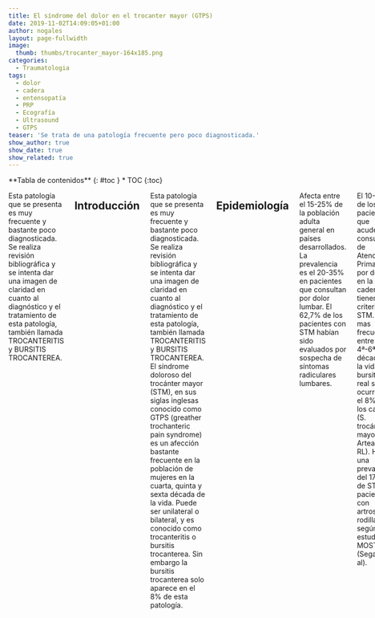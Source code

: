```yaml
---
title: El síndrome del dolor en el trocanter mayor (GTPS)
date: 2019-11-02T14:09:05+01:00
author: nogales
layout: page-fullwidth
image: 
  thumb: thumbs/trocanter_mayor-164x185.png
categories:
  - Traumatologia
tags:
  - dolor
  - cadera
  - entensopatía
  - PRP
  - Ecografía
  - Ultrasound
  - GTPS
teaser: 'Se trata de una patología frecuente pero poco diagnosticada.'
show_author: true
show_date: true
show_related: true
---
```

<div class="row">
<div class="medium-4 medium-push-8 columns" markdown="1">
<div class="panel radius" markdown="1">
**Tabla de contenidos**
{: #toc }
*  TOC
{:toc}
</div>
</div><!-- /.medium-4.columns -->

<div class="medium-8 medium-pull-4 columns" markdown="1">

Esta patología que se presenta es muy frecuente y bastante poco diagnosticada. Se realiza revisión bibliográfica y se intenta dar una imagen de claridad en cuanto al diagnóstico y el tratamiento de esta patología, también llamada TROCANTERITIS y BURSITIS TROCANTEREA.

## Introducción
Esta patología que se presenta es muy frecuente y bastante poco diagnosticada. Se realiza revisión bibliográfica y se intenta dar una imagen de claridad en cuanto al diagnóstico y el tratamiento de esta patología, también llamada TROCANTERITIS y BURSITIS TROCANTEREA.
El síndrome doloroso del trocánter mayor (STM), en sus siglas inglesas conocido como GTPS (greather trochanteric pain syndrome) es un afección bastante
frecuente en la población de mujeres en la cuarta, quinta y sexta década de la vida. Puede ser unilateral o bilateral, y es conocido como trocanteritis o bursitis
trocanterea. Sin embargo la bursitis trocanterea solo aparece en el 8% de esta patología.

## Epidemiología
Afecta entre el 15-25% de la población adulta general en países desarrollados. La prevalencia es el 20-35% en pacientes que consultan por dolor lumbar. El 62,7% de los pacientes con STM habían sido evaluados por sospecha de síntomas radiculares lumbares.

El 10-20% de los pacientes que acuden a consultas de Atención Primaria por dolor en la cadera tienen criterios de STM. Es mas frecuente entre la 4ª-6ª década de la vida. La bursitis real solo ocurre en el 8% de los casos (S. trocánter mayor Arteaga RL). Hay una prevalencia del 17,6% de STM en pacientes con artrosis de rodilla según estudio MOST (Segal et al).

## Etiología
**La causa** de este síndrome radica en varias etiologías, desde la causa por tejido sinovial, como las bursitis (en esta zona existen varias bursas que disminuyen la fricción entre las estructuras tendinosas y óseas), la causa músculo-tendinosa como son los músculos abductores de la cadera (glúteo medio, glúteo menor y glúteo mayor), la causa articular de la articulación próxima de la cadera que puede provocar dolor irradiado a dicha zona, a la causa neurológica por patología localizada en en raquis lumbar con radiculopatías L4, L5 o patología neurológica localizada en la fosa glútea profunda con compresión del nervio ciático mayor al paso por esa zona.

La asociación del STM y dolor lumbar crónico es frecuente hasta el punto de que el 25% de los pacientes con dolor lumbar crónico presentaban síntomas y signos de STM en grado variable.

En las roturas de la musculatura abductora existe la Clasificación de Milwaukee basada en los hallazgos de las imágenes de la RMN y los hallazgos quirúrgicos. Es un sistema de cuatro niveles basado en las horas del reloj, así en la cadera derecha el glúteo medio se inserta en la posición entre las 11 y las 3 horas, y en la
cadera izquierda se inserta entre las 9 y la 1. La rotura típica comienza en las fibras centrales del glúteo medio (la 1 en la cadera derecha y las 11
en la izquierda) y se extiende inferior y posteriormente con el grado de incremento de la progresión de la rotura. Cada grado de rotura es igual a una hora del reloj. Un grado 1 incluye una hora, grado 2 dos horas, grado 3 tres horas y grado 4 está cerca del desprendimiento de los tendones abductores del trocánter mayor.

## Diagnóstico
### Anamnesis
En la evaluación clínica del STM se evidencia dolor en el trocánter mayor irradiado a la cara lateral del muslo hasta la rodilla. A veces refieren parestesias y entumecimiento en el muslo. La intensidad del dolor es variable. Los pacientes refieren que el dolor aumenta con la marcha y en decúbito lateral sobre la cadera afecta, que tienen que cambiar de posición para conciliar el sueño. 

Esta sintomatología puede llevar años de evolución y a veces han sido intervenido de su columna lumbar sin éxito para este dolor.

### Exploración clínica
La exploración física es importante, para determinar la causa del problema. No han sido descritas maniobras especificas del STM, sin embargo hay unos datos que pueden ayudar al diagnostico clínico: el patrón de marcha y el trofismo muscular del miembro afecto, la palpación dolorosa del trocánter mayor en su parte posterior (tendón glúteo medio) y en su parte anterior (tendón glúteo menor), el estiramiento del glúteo medio es también doloroso. La valoración de la movilidad de la cadera es preceptivo. 

- El test de abducción en RI y en RE del miembro inferior afecto en decúbito lateral puede dar luz a la afectación del tendón del glúteo medio en el caso de la RI (rotación interna) y del tendón del glúteo menor en el caso de la RE (rotación externa), si bien tiene un defecto que es que tiene un componente de función del tensor de la fascia lata.

-El test modificado de la rotación interna resistida (TMRIR) de Walker-Santiago et al (2019) (que está basado en fundamentos b i o m e c á n i c o s , a n a t ó m i c o s , electromiográficos y datos clínicos) para la detección de la rotura parcial del tendón del glúteo medio y casos recalcitrantes de STM. (El test se describe así: decúbito supino con cadera y rodilla en flexión de 90º con 15º de RE de cadera y se invita al paciente a la rotación interna contrarresistencia teniendo el
operador una mano en la zona interna de la rodilla y la otra resistiendo la rotación interna en la zona lateral del tobillo del paciente). 

### Ecografía
La exploración por ultrasonidos del trocánter mayor es un método diagnóstico confrontado y fiable, con pocos falsos negativos, que los hay sobre todo en lesiones parciales del tendón del glúteo menor. Las bursitis a veces no se observan y las roturas parciales pueden interpretarse como bursitis.

### Resonancia magnética
Es una prueba con una especificidad y sensibilidad similar a la ecografía, pero tiene la ventaja de que puede valorarse la atrofia del músculo glúteo medio y menor así como la infiltración grasa del músculo cuando la función del mismo disminuye por la disfunción tendinosa. La infiltración grasa, como en la rotura del manguito rotador del hombro puede verse en el vientre muscular del glúteo medio y menor, teniendo la misma Clasificación que Goutalier introdujo en el manguito de los rotadores para el tendón supraespinoso e infraespinoso. 

En este caso de las imágenes de la derecha, hay una rotura del tendón del glúteo medio con calcificaciones en T2 del tendón y relajación del vientre muscular del glúteo medio.

## Tratamientos
### Tratamiento conservador
El tratamiento conservador incluye medicación analgésica, antiinflamatoria, estiramientos y tonificación muscular. Este tipo de fortalecimiento muscular debe llevar fortalecimiento de la musculatura abdominal, pelvi-trocanterea y suelo pélvico (denominada CORE).

Asimismo debe ser acompañada de estiramientos específicos de la musculatura abductora, isquiotibial, psoas, adductores y cuádriceps.

- **Las ondas de choque** son técnicas de rehabilitación que se están usando en los últimos tiempos, así como la punción seca. El problema es poner dichas técnicas en pacientes obesas que tienen una capa de grasa por encima de los 5 cm. En dichos pacientes es preciso el uso del ultrasonido para poder acertar en la zona.

- **Las infiltraciones de PRP** con control ecográfico peritendinosas e intratendinosas en tendón del glúteo medio y menor son tratamientos que se están realizando, que son fiables y seguros, aunque aún no hay una evidencia científica rotunda para recomendarlos como solución al problema. Sin embargo hay estudios científicos que presentan una mejoría clínica del STM tras las infiltraciones de PRP con mejoría por encima de los dos años de la inyección. 

### Tratamiento quirúrgico
En los casos de rotura parcial o total del tendón del glúteo medio o menor es necesario la cirugía de reparación de las lesiones tendinosas. Asimismo está indicada la cirugía en los casos recalcitrantes de dolor en trocánter mayor que no han mejorado con las técnicas conservadoras y llevan mas de un año de evolución.

Hay dos tipos de tratamiento: 
- el tratamiento endoscópico y 
- el tratamiento abierto.

No hay una técnica mejor que la otra, simplemente a gusto del cirujano que se encuentra mas cómodo con una técnica o con otra.

Los resultados de la cirugía abierta y endoscópica son similares con un 90% de curación de las lesiones tendinosas.

Para la sutura de los tendones abductores, Robertson et al (Arthroscopy 2008) mapearon la huella del tendón del glúteo medio mediante el uso
de un software de navegación por computadora tridimensional. Demostraron dos sitios de fijación distintos, la faceta superior-posterior y la faceta
lateral. La parte posterior del glúteo medio se inserta en la faceta superior-posterior, mientras que la mayor parte de la porción central y toda la porción
anterior se insertan en la faceta lateral.

## Contenido en PDF
Documento de PDF: [SINDROME DE DOLOR EN TROCANTER MAYOR (GTPS)](https://www.nogales.eu/wp-content/uploads/2019/11/SINDROME-DE-DOLOR-EN-TROCANTER-MAYOR-GTPS.pdf)

</div><!-- /.medium-8.columns -->
</div><!-- /.row -->
